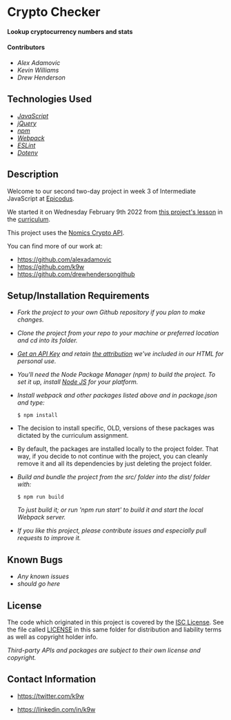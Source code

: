 # Crypto Checker

#### Lookup cryptocurrency numbers and stats

#### Contributors

 * _Alex Adamovic_
 * _Kevin Williams_
 * _Drew Henderson_

## Technologies Used

* _[JavaScript](https://developer.mozilla.org/en-US/docs/Web/JavaScript)_
* _[jQuery](https://jquery.com/)_
* _[npm](https://www.npmjs.com)_
* _[Webpack](https://webpack.js.org)_
* _[ESLint](https://eslint.org)_
* _[Dotenv](https://www.npmjs.com/package/dotenv)_

## Description

Welcome to our second two-day project in week 3 of Intermediate
JavaScript at [Epicodus](https://epicodus.com).

We started it on Wednesday February 9th 2022 from [this project's
lesson](https://www.learnhowtoprogram.com/intermediate-javascript/asynchrony-and-apis/martian-weather-bike-index-api-of-choice-two-day-project)
in the [curriculum](https://learnhowtoprogram.com/).

This project uses the [Nomics Crypto
API](https://p.nomics.com/cryptocurrency-bitcoin-api).

You can find more of our work at:

* https://github.com/alexadamovic
* https://github.com/k9w
* https://github.com/drewhendersongithub

## Setup/Installation Requirements

* _Fork the project to your own Github repository if you plan to make
  changes._

* _Clone the project from your repo to your machine or preferred
  location and cd into its folder._

* _[Get an API Key](https://p.nomics.com/cryptocurrency-bitcoin-api)
  and retain [the
  attribution](https://p.nomics.com/pricing#attribution) we've
  included in our HTML for personal use._

* _You'll need the Node Package Manager (npm) to build the project. To
  set it up, install [Node JS](https://nodejs.org) for your platform._

* _Install webpack and other packages listed above and in package.json
  and type:_
  
  ```$ npm install```

* The decision to install specific, OLD, versions of these packages
  was dictated by the curriculum assignment.

* By default, the packages are installed locally to the project
  folder. That way, if you decide to not continue with the project,
  you can cleanly remove it and all its dependencies by just deleting
  the project folder.

* _Build and bundle the project from the src/ folder into the dist/
  folder with:_
  
  ```$ npm run build```
  
  _To just build it; or run 'npm run start' to build it and start the 
  local Webpack server._

* _If you like this project, please contribute issues and especially
  pull requests to improve it._

## Known Bugs

* _Any known issues_
* _should go here_

## License

The code which originated in this project is covered by the [ISC
License](https://choosealicense.com/licenses/isc). See the file called
[LICENSE](https://github.com/k9w/crypto-checker/blob/main/LICENSE) in
this same folder for distribution and liability terms as well as
copyright holder info.

_Third-party APIs and packages are subject to their own license and
copyright._

## Contact Information

 - <https://twitter.com/k9w>

 - <https://linkedin.com/in/k9w>
